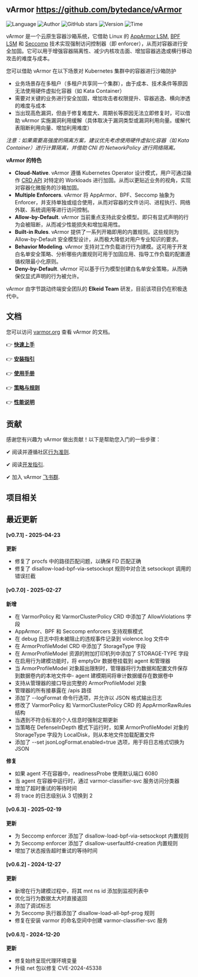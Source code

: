 ## vArmor <https://github.com/bytedance/vArmor>
<!--auto_detail_badge_begin_0b490ffb61b26b45de3ea5d7dd8a582e-->
![Language](https://img.shields.io/badge/Language-Golang-blue)
![Author](https://img.shields.io/badge/Author-bytedance-orange)
![GitHub stars](https://img.shields.io/github/stars/bytedance/vArmor.svg?style=flat&logo=github)
![Version](https://img.shields.io/badge/Version-V0.7.1-red)
![Time](https://img.shields.io/badge/Join-20230831-green)
<!--auto_detail_badge_end_fef74f2d7ea73fcc43ff78e05b1e7451-->

vArmor 是一个云原生容器沙箱系统，它借助 Linux 的 [AppArmor LSM](https://en.wikipedia.org/wiki/AppArmor), [BPF LSM](https://docs.kernel.org/bpf/prog_lsm.html) 和 [Seccomp](https://en.wikipedia.org/wiki/Seccomp) 技术实现强制访问控制器（即 enforcer），从而对容器进行安全加固。它可以用于增强容器隔离性、减少内核攻击面、增加容器逃逸或横行移动攻击的难度与成本。

您可以借助 vArmor 在以下场景对 Kubernetes 集群中的容器进行沙箱防护
* 业务场景存在多租户（多租户共享同一个集群），由于成本、技术条件等原因无法使用硬件虚拟化容器（如 Kata Container）
* 需要对关键的业务进行安全加固，增加攻击者权限提升、容器逃逸、横向渗透的难度与成本
* 当出现高危漏洞，但由于修复难度大、周期长等原因无法立即修复时，可以借助 vArmor 实施漏洞利用缓解（具体取决于漏洞类型或漏洞利用向量。缓解代表阻断利用向量、增加利用难度）

*注意：如果需要高强度的隔离方案，建议优先考虑使用硬件虚拟化容器（如 Kata Container）进行计算隔离，并借助 CNI 的 NetworkPolicy 进行网络隔离。*

**vArmor 的特色**
* **Cloud-Native**. vArmor 遵循 Kubernetes Operator 设计模式，用户可通过操作 [CRD API](https://kubernetes.io/docs/concepts/extend-kubernetes/api-extension/custom-resources/) 对特定的 Workloads 进行加固。从而以更贴近业务的视角，实现对容器化微服务的沙箱加固。
* **Multiple Enforcers**. vArmor 将 AppArmor、BPF、Seccomp 抽象为 Enforcer，并支持单独或组合使用，从而对容器的文件访问、进程执行、网络外联、系统调用等进行访问控制。
* **Allow-by-Default**. vArmor 当前重点支持此安全模型。即只有显式声明的行为会被阻断，从而减少性能损失和增加易用性。
* **Built-in Rules**. vArmor 提供了一系列开箱即用的内置规则。这些规则为 Allow-by-Default 安全模型设计，从而极大降低对用户专业知识的要求。
* **Behavior Modeling**. vArmor 支持对工作负载进行行为建模。这可用于开发白名单安全策略、分析哪些内置规则可用于加固应用、指导工作负载的配置遵循权限最小化原则。
* **Deny-by-Default**. vArmor 可以基于行为模型创建白名单安全策略，从而确保仅显式声明的行为被允许。

vArmor 由字节跳动终端安全团队的 **Elkeid Team** 研发，目前该项目仍在积极迭代中。


## 文档
您可以访问 [varmor.org](https://varmor.org) 查看 vArmor 的文档。

👉 **[快速上手](https://www.varmor.org/docs/introduction#quick-start)**

👉 **[安装指引](https://www.varmor.org/docs/getting_started/installation)**

👉 **[使用手册](https://www.varmor.org/docs/getting_started/usage_instructions)**

👉 **[策略与规则](https://www.varmor.org/docs/guides/policies_and_rules)**

👉 **[性能说明](https://www.varmor.org/docs/guides/performance)**


## 贡献
感谢您有兴趣为 vArmor 做出贡献！以下是帮助您入门的一些步骤：

✔ 阅读并遵循社区[行为准则](https://github.com/bytedance/vArmor/blob/main/CODE_OF_CONDUCT.md).

✔ 阅读[开发指引](https://github.com/bytedance/vArmor/blob/main/docs/development_guide.md).

✔ 加入 vArmor [飞书群](https://applink.larkoffice.com/client/chat/chatter/add_by_link?link_token=ae5pfb2d-f8a4-4f0b-b12e-15f24fdaeb24&qr_code=true).

<!--auto_detail_active_begin_e1c6fb434b6f0baf6912c7a1934f772b-->
## 项目相关


## 最近更新

#### [v0.7.1] - 2025-04-23

**更新**  
- 修复了 procfs 中的路径匹配问题，以确保 FD 匹配正确  
- 修复了 disallow-load-bpf-via-setsockopt 规则中对合法 setsockopt 调用的错误拦截

#### [v0.7.0] - 2025-02-27

**新增**  
- 在 VarmorPolicy 和 VarmorClusterPolicy CRD 中添加了 AllowViolations 字段  
- AppArmor、BPF 和 Seccomp enforcers 支持观察模式  
- 在 debug 日志中将未被阻止的违规事件记录到 violence.log 文件中  
- 在 ArmorProfileModel CRD 中添加了 StorageType 字段  
- 在 ArmorProfileModel 资源的附加打印机列中添加了 STORAGE-TYPE 字段  
- 在启用行为建模功能时，将 emptyDir 数据卷挂载到 agent 和管理器  
- 当 ArmorProfileModel 对象超出限制时，管理器将行为数据和配置文件保存到数据卷内的本地文件中- agent 建模期间将审计数据缓存在数据卷中  
- 支持从管理器的接口导出完整的 ArmorProfileModel 对象  
- 管理器的所有接暴露在 /apis 路径  
- 添加了 --logFormat 命令行选项，并允许以 JSON 格式输出日志  
- 修改了 VarmorPolicy 和 VarmorClusterPolicy CRD 的 AppArmorRawRules 结构  
- 当遇到不符合标准的个人信息时强制定期更新  
- 当策略在 DefenseInDepth 模式下运行时，如果 ArmorProfileModel 对象的 StorageType 字段为 LocalDisk，则从本地文件加载配置文件  
- 添加了 --set jsonLogFormat.enabled=true 选项，用于将日志格式切换为 JSON  

**修复**  
- 如果 agent 不在容器中，readinessProbe 使用默认端口 6080  
- 当 agent 在容器中运行时，通过 varmor-classifier-svc 服务访问分类器  
- 增加了超时重试的等待时间  
- 将 trace 的日志级别从 3 切换到 2

#### [v0.6.3] - 2025-02-19

**更新**  
- 为 Seccomp enforcer 添加了 disallow-load-bpf-via-setsockopt 内置规则  
- 为 Seccomp enforcer 添加了 disallow-userfaultfd-creation 内置规则  
- 增加了状态报告超时重试的等待时间

#### [v0.6.2] - 2024-12-27

**更新**  
- 新增在行为建模过程中，将其 mnt ns id 添加到监视列表中  
- 优化当行为数据太大时直接返回  
- 添加了调试标志  
- 为 Seccomp 执行器添加了 disallow-load-all-bpf-prog 规则  
- 修复在安装 varmor 的命名空间中创建 varmor-classifier-svc 服务

#### [v0.6.1] - 2024-12-20

**更新**  
- 修复始终呈现代理环境变量  
- 升级 net 包以修复 CVE-2024-45338

<!--auto_detail_active_end_f9cf7911015e9913b7e691a7a5878527-->
